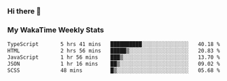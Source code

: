 ### Hi there 👋

<!--
**royschrauwen/royschrauwen** is a ✨ _special_ ✨ repository because its `README.md` (this file) appears on your GitHub profile.

Here are some ideas to get you started:

- 🔭 I’m currently working on ...
- 🌱 I’m currently learning ...
- 👯 I’m looking to collaborate on ...
- 🤔 I’m looking for help with ...
- 💬 Ask me about ...
- 📫 How to reach me: ...
- 😄 Pronouns: ...
- ⚡ Fun fact: ...
-->


### My WakaTime Weekly Stats
<!--START_SECTION:waka-->

```txt
TypeScript       5 hrs 41 mins   ██████████░░░░░░░░░░░░░░░   40.18 %
HTML             2 hrs 56 mins   █████▒░░░░░░░░░░░░░░░░░░░   20.83 %
JavaScript       1 hr 56 mins    ███▒░░░░░░░░░░░░░░░░░░░░░   13.70 %
JSON             1 hr 16 mins    ██▒░░░░░░░░░░░░░░░░░░░░░░   09.02 %
SCSS             48 mins         █▒░░░░░░░░░░░░░░░░░░░░░░░   05.68 %
```

<!--END_SECTION:waka-->
